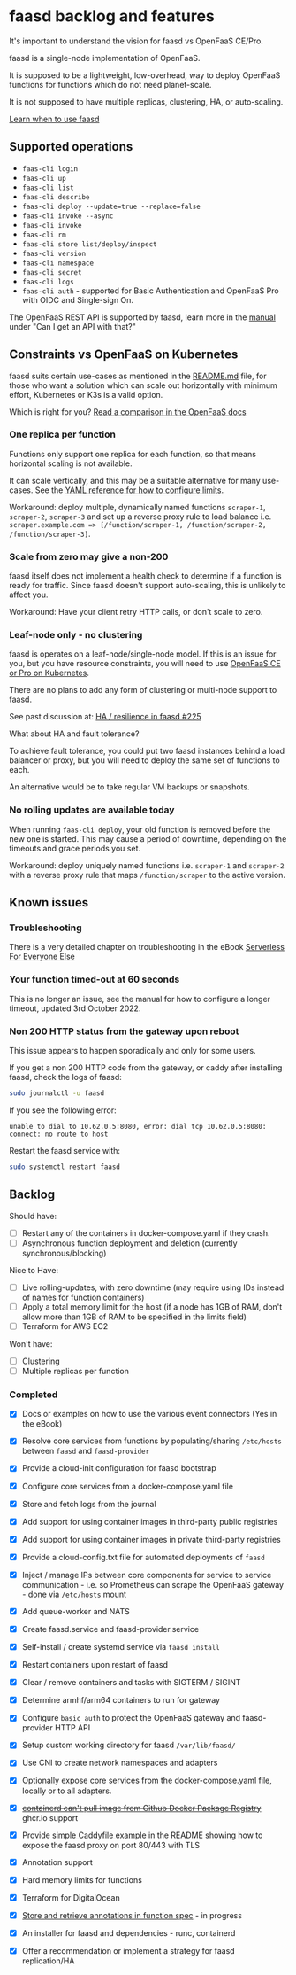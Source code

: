 # faasd backlog and features

It's important to understand the vision for faasd vs OpenFaaS CE/Pro.

faasd is a single-node implementation of OpenFaaS.

It is supposed to be a lightweight, low-overhead, way to deploy OpenFaaS functions for functions which do not need planet-scale.

It is not supposed to have multiple replicas, clustering, HA, or auto-scaling.

[Learn when to use faasd](https://docs.openfaas.com/deployment/)

## Supported operations

* `faas-cli login`
* `faas-cli up`
* `faas-cli list`
* `faas-cli describe`
* `faas-cli deploy --update=true --replace=false`
* `faas-cli invoke --async`
* `faas-cli invoke`
* `faas-cli rm`
* `faas-cli store list/deploy/inspect`
* `faas-cli version`
* `faas-cli namespace`
* `faas-cli secret`
* `faas-cli logs`
* `faas-cli auth` - supported for Basic Authentication and OpenFaaS Pro with OIDC and Single-sign On.

The OpenFaaS REST API is supported by faasd, learn more in the [manual](https://store.openfaas.com/l/serverless-for-everyone-else) under "Can I get an API with that?"

## Constraints vs OpenFaaS on Kubernetes

faasd suits certain use-cases as mentioned in the [README.md](/README.md) file, for those who want a solution which can scale out horizontally with minimum effort, Kubernetes or K3s is a valid option.

Which is right for you? [Read a comparison in the OpenFaaS docs](https://docs.openfaas.com/deployment/)

### One replica per function

Functions only support one replica for each function, so that means horizontal scaling is not available.

It can scale vertically, and this may be a suitable alternative for many use-cases. See the [YAML reference for how to configure limits](https://docs.openfaas.com/reference/yaml/).

Workaround: deploy multiple, dynamically named functions `scraper-1`, `scraper-2`, `scraper-3` and set up a reverse proxy rule to load balance i.e. `scraper.example.com => [/function/scraper-1, /function/scraper-2, /function/scraper-3]`.

### Scale from zero may give a non-200

faasd itself does not implement a health check to determine if a function is ready for traffic. Since faasd doesn't support auto-scaling, this is unlikely to affect you.

Workaround: Have your client retry HTTP calls, or don't scale to zero.

### Leaf-node only - no clustering

faasd is operates on a leaf-node/single-node model. If this is an issue for you, but you have resource constraints, you will need to use [OpenFaaS CE or Pro on Kubernetes](https://docs.openfaas.com/deployment/).

There are no plans to add any form of clustering or multi-node support to faasd.

See past discussion at: [HA / resilience in faasd #225](https://github.com/openfaas/faasd/issues/225)

What about HA and fault tolerance?

To achieve fault tolerance, you could put two faasd instances behind a load balancer or proxy, but you will need to deploy the same set of functions to each.

An alternative would be to take regular VM backups or snapshots.

### No rolling updates are available today

When running `faas-cli deploy`, your old function is removed before the new one is started. This may cause a period of downtime, depending on the timeouts and grace periods you set.

Workaround: deploy uniquely named functions i.e. `scraper-1` and `scraper-2` with a reverse proxy rule that maps `/function/scraper` to the active version.

## Known issues

### Troubleshooting

There is a very detailed chapter on troubleshooting in the eBook [Serverless For Everyone Else](https://store.openfaas.com/l/serverless-for-everyone-else)

### Your function timed-out at 60 seconds

This is no longer an issue, see the manual for how to configure a longer timeout, updated 3rd October 2022.

### Non 200 HTTP status from the gateway upon reboot

This issue appears to happen sporadically and only for some users.

If you get a non 200 HTTP code from the gateway, or caddy after installing faasd, check the logs of faasd:

```bash
sudo journalctl -u faasd
```

If you see the following error:

```
unable to dial to 10.62.0.5:8080, error: dial tcp 10.62.0.5:8080: connect: no route to host
```

Restart the faasd service with:

```bash
sudo systemctl restart faasd
```

## Backlog

Should have:

* [ ] Restart any of the containers in docker-compose.yaml if they crash.
* [ ] Asynchronous function deployment and deletion (currently synchronous/blocking)

Nice to Have:

* [ ] Live rolling-updates, with zero downtime (may require using IDs instead of names for function containers)
* [ ] Apply a total memory limit for the host (if a node has 1GB of RAM, don't allow more than 1GB of RAM to be specified in the limits field)
* [ ] Terraform for AWS EC2

Won't have:

* [ ] Clustering
* [ ] Multiple replicas per function

### Completed

* [x] Docs or examples on how to use the various event connectors (Yes in the eBook)
* [x] Resolve core services from functions by populating/sharing `/etc/hosts` between `faasd` and `faasd-provider`
* [x] Provide a cloud-init configuration for faasd bootstrap
* [x] Configure core services from a docker-compose.yaml file
* [x] Store and fetch logs from the journal
* [x] Add support for using container images in third-party public registries
* [x] Add support for using container images in private third-party registries
* [x] Provide a cloud-config.txt file for automated deployments of `faasd`
* [x] Inject / manage IPs between core components for service to service communication - i.e. so Prometheus can scrape the OpenFaaS gateway - done via `/etc/hosts` mount
* [x] Add queue-worker and NATS
* [x] Create faasd.service and faasd-provider.service
* [x] Self-install / create systemd service via `faasd install`
* [x] Restart containers upon restart of faasd
* [x] Clear / remove containers and tasks with SIGTERM / SIGINT
* [x] Determine armhf/arm64 containers to run for gateway
* [x] Configure `basic_auth` to protect the OpenFaaS gateway and faasd-provider HTTP API
* [x] Setup custom working directory for faasd `/var/lib/faasd/`
* [x] Use CNI to create network namespaces and adapters
* [x] Optionally expose core services from the docker-compose.yaml file, locally or to all adapters.
* [x] ~~[containerd can't pull image from Github Docker Package Registry](https://github.com/containerd/containerd/issues/3291)~~ ghcr.io support
* [x] Provide [simple Caddyfile example](https://blog.alexellis.io/https-inlets-local-endpoints/) in the README showing how to expose the faasd proxy on port 80/443 with TLS
* [x] Annotation support
* [x] Hard memory limits for functions
* [x] Terraform for DigitalOcean
* [x] [Store and retrieve annotations in function spec](https://github.com/openfaas/faasd/pull/86) - in progress
* [x] An installer for faasd and dependencies - runc, containerd
* [x] Offer a recommendation or implement a strategy for faasd replication/HA

